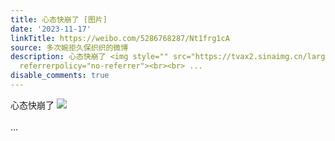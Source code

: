 ```yaml
---
title: 心态快崩了 [图片]
date: '2023-11-17'
linkTitle: https://weibo.com/5286768287/Nt1frg1cA
source: 多次婉拒久保织织的微博
description: 心态快崩了 <img style="" src="https://tvax2.sinaimg.cn/large/005LMJWfgy1hjydm4y0epj30c80b6wf2.jpg"
  referrerpolicy="no-referrer"><br><br> ...
disable_comments: true
---
```

心态快崩了 <img style="" src="https://tvax2.sinaimg.cn/large/005LMJWfgy1hjydm4y0epj30c80b6wf2.jpg" referrerpolicy="no-referrer"><br><br> ...